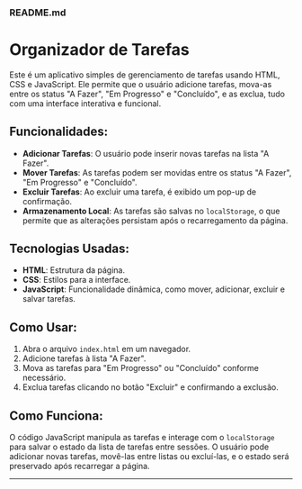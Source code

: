 ### **README.md**

# Organizador de Tarefas

Este é um aplicativo simples de gerenciamento de tarefas usando HTML, CSS e JavaScript. Ele permite que o usuário adicione tarefas, mova-as entre os status "A Fazer", "Em Progresso" e "Concluído", e as exclua, tudo com uma interface interativa e funcional.

## Funcionalidades:
- **Adicionar Tarefas**: O usuário pode inserir novas tarefas na lista "A Fazer".
- **Mover Tarefas**: As tarefas podem ser movidas entre os status "A Fazer", "Em Progresso" e "Concluído".
- **Excluir Tarefas**: Ao excluir uma tarefa, é exibido um pop-up de confirmação.
- **Armazenamento Local**: As tarefas são salvas no `localStorage`, o que permite que as alterações persistam após o recarregamento da página.

## Tecnologias Usadas:
- **HTML**: Estrutura da página.
- **CSS**: Estilos para a interface.
- **JavaScript**: Funcionalidade dinâmica, como mover, adicionar, excluir e salvar tarefas.

## Como Usar:
1. Abra o arquivo `index.html` em um navegador.
2. Adicione tarefas à lista "A Fazer".
3. Mova as tarefas para "Em Progresso" ou "Concluído" conforme necessário.
4. Exclua tarefas clicando no botão "Excluir" e confirmando a exclusão.

## Como Funciona:
O código JavaScript manipula as tarefas e interage com o `localStorage` para salvar o estado da lista de tarefas entre sessões. O usuário pode adicionar novas tarefas, movê-las entre listas ou excluí-las, e o estado será preservado após recarregar a página.

---
